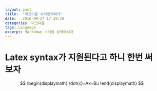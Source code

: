```yaml
---
layout: post
title:  "마크다운 수식입력하기"
date:   2016-09-27 17:19:30
categories: 마크다운
tags: Language
excerpt: Markdown 수식을 입력해보자
---
```


# Latex syntax가 지원된다고 하니 한번 써 보자


$$ \begin{displaymath}
\dot{x}=Ax+Bu
\end{displaymath}
$$
